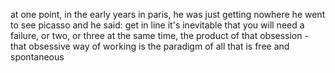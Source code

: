 at one point, in the early years in paris, he was just getting nowhere
he went to see picasso and he said: get in line
it's inevitable that you will need a failure, or two, or three
at the same time, the product of that obsession - that obsessive way of working is the paradigm of all that is free and spontaneous